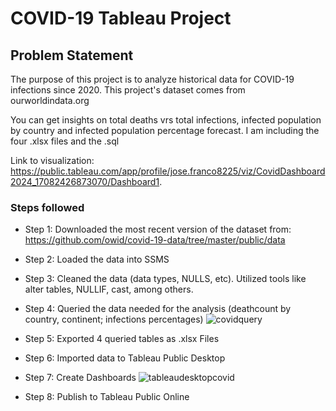 # COVID-19 Tableau Project

## Problem Statement

The purpose of this project is to analyze historical data for COVID-19 infections since 2020. This project's dataset comes from ourworldindata.org

You can get insights on total deaths vrs total infections, infected population by country and infected population percentage forecast. I am including the four .xlsx files and the .sql

Link to visualization: https://public.tableau.com/app/profile/jose.franco8225/viz/CovidDashboard2024_17082426873070/Dashboard1.

### Steps followed 
- Step 1: Downloaded the most recent version of the dataset from: https://github.com/owid/covid-19-data/tree/master/public/data
- Step 2: Loaded the data into SSMS
- Step 3: Cleaned the data (data types, NULLS, etc). Utilized tools like alter tables, NULLIF, cast, among others.
- Step 4: Queried the data needed for the analysis (deathcount by country, continent; infections percentages)
![covidquery](https://github.com/TheDevFranco/DataAnalystProject_COVID19/assets/94664155/f8206437-1599-4c17-9329-e334319e6c2b)

- Step 5: Exported 4 queried tables as .xlsx Files 
- Step 6: Imported data to Tableau Public Desktop
- Step 7: Create Dashboards
![tableaudesktopcovid](https://github.com/TheDevFranco/DataAnalystProject_COVID19/assets/94664155/b34544ff-c406-4ac3-8610-ff4e4e502f32)
- Step 8: Publish to Tableau Public Online
